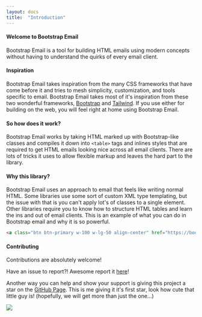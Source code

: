 ```yaml
---
layout: docs
title:  "Introduction"
---
```

#### Welcome to Bootstrap Email
Bootstrap Email is a tool for building HTML emails using modern concepts without having to understand the quirks of every email client.

#### Inspiration
Bootstrap Email takes inspiration from the many CSS frameworks that have come before it and tries to mesh simplicity, customization, and tools specific to email. Bootstrap Email takes most of it's inspiration from these two wonderful frameworks, [Bootstrap](https://getbootstrap.com/) and [Tailwind](https://tailwindcss.com/). If you use either for building on the web, you will feel right at home using Bootstrap Email.

#### So how does it work?
Bootstrap Email works by taking HTML marked up with Bootstrap-like classes and compiles it down into `<table>` tags and inlines styles that are required to get HTML emails looking nice across all email clients. There are lots of tricks it uses to allow flexible markup and leaves the hard part to the library.

#### Why this library?
Bootstrap Email uses an approach to email that feels like writing normal HTML. Some libraries use some sort of custom XML type templating, but the issue with that is you can't apply lot's of classes to a single element. Other libraries require you to know how to structure HTML tables and learn the ins and out of email clients. This is an example of what you can do in Bootstrap email and why it is so powerful.

```html
<a class="btn btn-primary w-100 w-lg-50 align-center" href="https://bootstrapemail.com">Tada</a>
```

#### Contributing
Contributions are absolutely welcome!

Have an issue to report?! Awesome report it [here](https://github.com/bootstrap-email/bootstrap-email/issues)!

Another way you can help and show your support is giving this project a star on the [GitHub Page](https://github.com/bootstrap-email/bootstrap-email). This is me giving it it's first star, look how cute that little guy is! (hopefully, we will get more than just the one...)

<a href="https://github.com/bootstrap-email/bootstrap-email" class="w-25 mx-auto d-block">
  <img src="/img/gifs/star.gif" class="w-100" />
</a>
